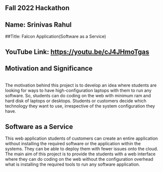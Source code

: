 ## Fall 2022 Hackathon
## Name: Srinivas Rahul
##Title: Falcon Application(Software as a Service)

## YouTube Link: https://youtu.be/cJ4JHmoTgas

## Motivation and Significance
<br/>The motivation behind this project is to develop an idea where students are looking for ways to have high-configuration laptops with them to run 
any software. So, students can do coding on the web with minimum ram and hard disk of laptops or desktops. Students or customers decide which 
technology they want to use, irrespective of the system configuration they have.
<br/>	

## Software as a Service<br/>

This web application students of customers can create an entire application without installing the required software or the application within the 
systems. They can be able to deploy them with fewer issues onto the cloud.<br/>
The main aim of this project is to provide the students with a web interface where they can do coding on the web without the configuration overhead 
what is installing the required tools to run any software application.<br/>






